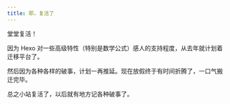 ```yaml
---
title: 耶，复活了
---
```


堂堂复活！

<!--truncate-->

因为 Hexo 对一些高级特性（特别是数学公式）感人的支持程度，从去年就计划着迁移平台了。

然后因为各种各样的破事，计划一再推延。现在放假终于有时间折腾了，一口气搬迁完毕。

总之小站复活了，以后就有地方记各种破事了。
